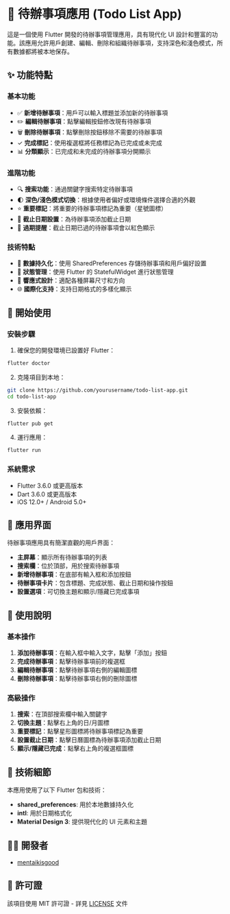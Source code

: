 # 📝 待辦事項應用 (Todo List App)

這是一個使用 Flutter 開發的待辦事項管理應用，具有現代化 UI 設計和豐富的功能。該應用允許用戶創建、編輯、刪除和組織待辦事項，支持深色和淺色模式，所有數據都將被本地保存。

## ✨ 功能特點

### 基本功能
- ✅ **新增待辦事項**：用戶可以輸入標題並添加新的待辦事項
- ✏️ **編輯待辦事項**：點擊編輯按鈕修改現有待辦事項
- 🗑️ **刪除待辦事項**：點擊刪除按鈕移除不需要的待辦事項
- ✓ **完成標記**：使用複選框將任務標記為已完成或未完成
- 📊 **分類顯示**：已完成和未完成的待辦事項分開顯示

### 進階功能
- 🔍 **搜索功能**：通過關鍵字搜索特定待辦事項
- 🌓 **深色/淺色模式切換**：根據使用者偏好或環境條件選擇合適的外觀
- ⭐ **重要標記**：將重要的待辦事項標記為重要（星號圖標）
- 📅 **截止日期設置**：為待辦事項添加截止日期
- 🔴 **過期提醒**：截止日期已過的待辦事項會以紅色顯示

### 技術特點
- 💾 **數據持久化**：使用 SharedPreferences 存儲待辦事項和用戶偏好設置
- 🔄 **狀態管理**：使用 Flutter 的 StatefulWidget 進行狀態管理
- 📱 **響應式設計**：適配各種屏幕尺寸和方向
- 🌐 **國際化支持**：支持日期格式的多樣化顯示

## 🚀 開始使用

### 安裝步驟

1. 確保您的開發環境已設置好 Flutter：
```bash
flutter doctor
```

2. 克隆項目到本地：
```bash
git clone https://github.com/yourusername/todo-list-app.git
cd todo-list-app
```

3. 安裝依賴：
```bash
flutter pub get
```

4. 運行應用：
```bash
flutter run
```

### 系統需求
- Flutter 3.6.0 或更高版本
- Dart 3.6.0 或更高版本
- iOS 12.0+ / Android 5.0+

## 📱 應用界面

待辦事項應用具有簡潔直觀的用戶界面：

- **主屏幕**：顯示所有待辦事項的列表
- **搜索欄**：位於頂部，用於搜索待辦事項
- **新增待辦事項**：在底部有輸入框和添加按鈕
- **待辦事項卡片**：包含標題、完成狀態、截止日期和操作按鈕
- **設置選項**：可切換主題和顯示/隱藏已完成事項

## 🔧 使用說明

### 基本操作
1. **添加待辦事項**：在輸入框中輸入文字，點擊「添加」按鈕
2. **完成待辦事項**：點擊待辦事項前的複選框
3. **編輯待辦事項**：點擊待辦事項右側的編輯圖標
4. **刪除待辦事項**：點擊待辦事項右側的刪除圖標

### 高級操作
1. **搜索**：在頂部搜索欄中輸入關鍵字
2. **切換主題**：點擊右上角的日/月圖標
3. **重要標記**：點擊星形圖標將待辦事項標記為重要
4. **設置截止日期**：點擊日曆圖標為待辦事項添加截止日期
5. **顯示/隱藏已完成**：點擊右上角的複選框圖標

## 🧪 技術細節

本應用使用了以下 Flutter 包和技術：

- **shared_preferences**: 用於本地數據持久化
- **intl**: 用於日期格式化
- **Material Design 3**: 提供現代化的 UI 元素和主題

## 👨‍💻 開發者

- [mentaikisgood](https://github.com/mentaikoisgood)

## 📄 許可證

該項目使用 MIT 許可證 - 詳見 [LICENSE](LICENSE) 文件
